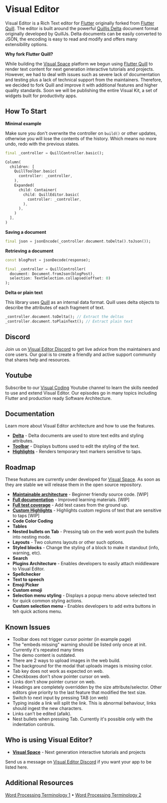 # Visual Editor

Visual Editor is a Rich Text editor for [Flutter] originally forked from [Flutter Quill]. The editor is built around the powerful [Quilljs Delta] document format originally developed by QuillJs. Delta documents can be easily converted to JSON, the encoding is easy to read and modify and offers many extensibility options.

**Why fork Flutter Quill?**

While building the [Visual Space] platform we begun using [Flutter Quill] to render text content for next generation interactive tutorials and projects. However, we had to deal with issues such as severe lack of documentation and testing plus a lack of technical support from the maintainers. Therefore, we decided to fork Quill and improve it with additional features and higher quality standards. Soon we will be publishing the entire Visual Kit, a set of widgets built for productivity apps.

## How To Start

**Minimal example**

Make sure you don't overwrite the controller on `build()` or other updates, otherwise you will lose the contents of the history. Which means no more undo, redo with the previous states.
```dart
final _controller = QuillController.basic();
```

```dart
Column(
  children: [
    QuillToolbar.basic(
      controller: _controller,
    ),
    Expanded(
      child: Container(
        child: QuillEditor.basic(
          controller: _controller,
        ),
      ),
    )
  ],
)
```

**Saving a document**
```dart
final json = jsonEncode(_controller.document.toDelta().toJson());
```

**Retrieving a document**
```dart
const blogPost = jsonDecode(response);

final _controller = QuillController(
  document: Document.fromJson(blogPost),
  selection: TextSelection.collapsed(offset: 0)
);
```

**Delta or plain text**

This library uses [Quill] as an internal data format. Quill uses delta objects to describe the attributes of each fragment of text.

```dart
_controller.document.toDelta(); // Extract the deltas
_controller.document.toPlainText(); // Extract plain text
```

## Discord
Join us on [Visual Editor Discord] to get live advice from the maintainers and core users. Our goal is to create a friendly and active support community that shares help and resources.

## Youtube
Subscribe to our [Visual Coding] Youtube channel to learn the skills needed to use and extend Visual Editor. Our episodes go in many topics including Flutter and production ready Software Architecture.

## Documentation
Learn more about Visual Editor architecture and how to use the features.

- **[Delta](https://github.com/visual-space/visual-editor/blob/main/lib/delta/delta.md)** - Delta documents are used to store text edits and styling attributes.
- **[Toolbar](https://github.com/visual-space/visual-editor/blob/main/lib/toolbar/toolbar.md)** - Displays buttons used to edit the styling of the text.
- **[Highlights](https://github.com/visual-space/visual-editor/blob/main/lib/highlights/highlights.md)** - Renders temporary text markers sensitive to taps.

## Roadmap
These features are currently under developed for [Visual Space]. As soon as they are stable we will release them in the open source repository.

- **[Maintainable architecture](https://github.com/visual-space/visual-editor/issues/1)** - Beginner friendly source code. [WIP]
- **[Full documentation](https://github.com/visual-space/visual-editor/issues/2)** - Improved learning materials. [WIP]
- **[Full test coverage](https://github.com/visual-space/visual-editor/issues/3)** - Add test cases from the ground up.
- **[Custom Highlights](https://github.com/visual-space/visual-editor/issues/4)** - Highlights custom regions of text that are sensitive to taps [WIP]
- **Code Color Coding**
- **Tables**
- **Nested bullets on Tab** - Pressing tab on the web wont push the bullets into nesting mode.
- **Layouts** - Two columns layouts or other such options.
- **Styled blocks** - Change the styling of a block to make it standout (info, warning, etc).
- **Search**
- **Plugins Architecture** - Enables developers to easily attach middleware to Visual Editor.
- **Spellchecker** 
- **Text to speech** 
- **Emoji Picker** 
- **Custom emoji**
- **Selection menu styling** - Displays a popup menu above selected text for quick common styling actions.
- **Custom selection menu** - Enables developers to add extra buttons in teh quick actions menu.

## Known Issues
- Toolbar does not trigger cursor pointer (in example page)
- The "embeds missing" warning should be listed only once at init. Currently it's repeated many times
- The demo content is outdated.
- There are 2 ways to upload images in the web build.
- The background for the modal that uploads images is missing color.
- Tab key does not work as expected on web.
- Checkboxes don't show pointer cursor on web.
- Links don't show pointer cursor on web.
- Headings are completely overridden by the size attribute/selector. Other editors give priority to the last feature that modified the text size.
- Switch to next input by pressing TAB (on web)
- Typing inside a link will split the link. This is abnormal behaviour, links should ingest the new characters.
- Links can't be edited (afaik).
- Nest bullets when pressing Tab. Currently it's possible only with the indentation controls.

[Quill]: https://quilljs.com/docs/formats
[Quilljs Delta]: https://github.com/quilljs/delta
[Flutter]: https://github.com/flutter/flutter
[Flutter Quill]: https://github.com/singerdmx/flutter-quill
[Visual Coding]: https://www.youtube.com/channel/UC2-5lfNbbErIds0Iuai8yfA
[Visual Editor Discord]: https://discord.gg/XpGygmXde4
[Visual Space]: https://visualspace.app

## Who is using Visual Editor?

- **[Visual Space]** - Next generation interactive tutorials and projects

Send us a message on [Visual Editor Discord] if you want your app to be listed here.

## Additional Resources
[Word Processing Terminology 1](http://w.sunybroome.edu/basic-computer-skills/functions/word_processing/2wp_terminology.html) • 
[Word Processing Terminology 2](https://www.computerhope.com/jargon/word-processor.htm)
